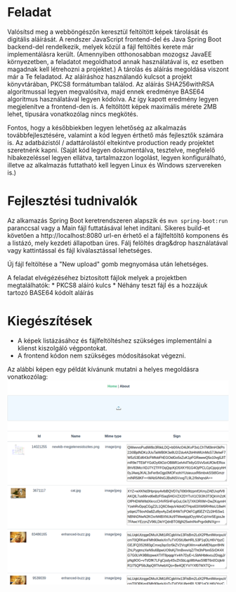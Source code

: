 Feladat
=======
Valósítsd meg a webböngészőn keresztül feltöltött képek tárolását és digitális aláírását.
A rendszer JavaScript frontend-del és Java Spring Boot backend-del rendelkezik, melyek közül a fájl feltöltés kerete már implementálásra került.
(Amennyiben otthonosabban mozogsz JavaEE környezetben, a feladatot megoldhatod annak használatával is, ez esetben magadnak kell létrehozni a projektet.)
A tárolás és aláírás megoldása viszont már a Te feladatod.
Az aláíráshoz használandó kulcsot a projekt könyvtárában, PKCS8 formátumban találod.
Az aláírás SHA256withRSA algoritmussal legyen megvalósítva, majd ennek eredménye BASE64 algoritmus használatával legyen kódolva.
Az így kapott eredmény legyen megjelenítve a frontend-den is.
A feltöltött képek maximális mérete 2MB lehet, típusára vonatkozólag nincs megkötés.

Fontos, hogy a későbbiekben legyen lehetőség az alkalmazás továbbfejlesztésére, valamint a kód legyen érthető más fejlesztők számára is.
Az adatbázistól / adattárolástól eltekintve production ready projektet szeretnénk kapni.
(Saját kód legyen dokumentálva, tesztelve, megfelelő hibakezeléssel legyen ellátva, tartalmazzon logolást, legyen konfigurálható, illetve az alkalmazás futtatható kell legyen Linux és Windows szervereken is.)

Fejlesztési tudnivalók
======================
Az alkamazás Spring Boot keretrendszeren alapszik és `mvn spring-boot:run` paranccsal vagy a Main fájl futtatásával lehet indítani. 
Sikeres build-et követően a http://localhost:8080 url-en érhető el a fájlfeltöltő komponens és a listázó, mely kezdeti állapotban üres.
Fálj felöltés drag&drop használatával vagy kattintással és fájl kiválasztással lehetséges.

Új fájl feltöltése a "New upload" gomb megnyomása után lehetséges.

A feladat elvégézéséhez biztosított fájlok melyek a projektben megtalálhatók:
    * PKCS8 aláíró kulcs
    * Néhány teszt fájl és a hozzájuk tartozó BASE64 kódolt aláírás
	
Kiegészítések
=============
 - A képek listázásához és fájlfeltöltéshez szükséges implementálni a klienst kiszolgáló végpontokat.
 - A frontend kódon nem szükséges módosításokat végezni. 
 
Az alábbi képen egy példát kívánunk mutatni a helyes megoldásra vonatkozólag:
 ![Solution](image/example.png)
